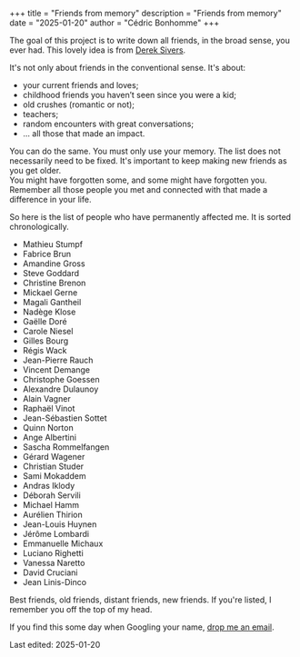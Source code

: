 +++
title = "Friends from memory"
description = "Friends from memory"
date = "2025-01-20"
author = "Cédric Bonhomme"
+++

The goal of this project is to write down all friends, in the broad sense, you ever had.
This lovely idea is from [Derek Sivers](https://sive.rs).

It's not only about friends in the conventional sense. It's about:

- your current friends and loves;
- childhood friends you haven’t seen since you were a kid;
- old crushes (romantic or not);
- teachers;
- random encounters with great conversations;
- … all those that made an impact.

You can do the same. You must only use your memory.
The list does not necessarily need to be fixed.
It's important to keep making new friends as you get older.  
You might have forgotten some, and some might have forgotten you.
Remember all those people you met and connected with that made a difference in your life.


So here is the list of people who have permanently affected me. It is sorted
chronologically.

- Mathieu Stumpf
- Fabrice Brun
- Amandine Gross
- Steve Goddard
- Christine Brenon
- Mickael Gerne
- Magali Gantheil
- Nadège Klose
- Gaëlle Doré
- Carole Niesel
- Gilles Bourg
- Régis Wack
- Jean-Pierre Rauch
- Vincent Demange
- Christophe Goessen
- Alexandre Dulaunoy
- Alain Vagner
- Raphaël Vinot
- Jean-Sébastien Sottet
- Quinn Norton
- Ange Albertini
- Sascha Rommelfangen
- Gérard Wagener
- Christian Studer
- Sami Mokaddem
- Andras Iklody
- Déborah Servili
- Michael Hamm
- Aurélien Thirion
- Jean-Louis Huynen
- Jérôme Lombardi
- Emmanuelle Michaux
- Luciano Righetti
- Vanessa Naretto
- David Cruciani
- Jean Linis-Dinco

Best friends, old friends, distant friends, new friends. If you're listed, I
remember you off the top of my head.

If you find this some day when Googling your name, [drop me an email](/contact).

Last edited: 2025-01-20
